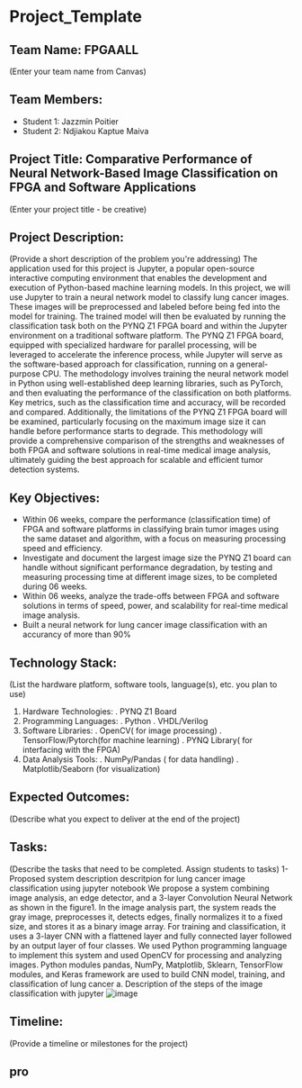 # Project_Template

## Team Name: FPGAALL
(Enter your team name from Canvas)

## Team Members:
- Student 1: Jazzmin Poitier
- Student 2: Ndjiakou Kaptue Maiva

## Project Title: Comparative Performance of Neural Network-Based Image Classification on FPGA and Software Applications
(Enter your project title - be creative)

## Project Description:
(Provide a short description of the problem you're addressing)
The application used for this project is Jupyter, a popular open-source interactive computing environment that enables the development and execution of Python-based machine learning models. In this project, we will use Jupyter to train a neural network model to classify lung cancer images. These images will be preprocessed and labeled before being fed into the model for training. The trained model will then be evaluated by running the classification task both on the PYNQ Z1 FPGA board and within the Jupyter environment on a traditional software platform. The PYNQ Z1 FPGA board, equipped with specialized hardware for parallel processing, will be leveraged to accelerate the inference process, while Jupyter will serve as the software-based approach for classification, running on a general-purpose CPU. The methodology involves training the neural network model in Python using well-established deep learning libraries, such as PyTorch, and then evaluating the performance of the classification on both platforms. Key metrics, such as the classification time and accuracy, will be recorded and compared. Additionally, the limitations of the PYNQ Z1 FPGA board will be examined, particularly focusing on the maximum image size it can handle before performance starts to degrade. This methodology will provide a comprehensive comparison of the strengths and weaknesses of both FPGA and software
solutions in real-time medical image analysis, ultimately guiding the best approach for scalable and efficient tumor detection systems.

## Key Objectives:
-  Within 06 weeks, compare the performance (classification time) of FPGA and software platforms in classifying brain tumor images using the same dataset and algorithm, with a focus on measuring processing speed and efficiency.
- Investigate and document the largest image size the PYNQ Z1 board can handle without significant performance degradation, by testing and measuring processing time at different image sizes, to be completed during 06 weeks.
- Within 06 weeks, analyze the trade-offs between FPGA and software solutions in terms of speed, power, and scalability for real-time medical image analysis.
- Built a neural network for lung cancer image classification with an accurancy of more than 90%


## Technology Stack:
(List the hardware platform, software tools, language(s), etc. you plan to use)
1. Hardware Technologies:
   . PYNQ Z1 Board
2. Programming Languages:
   . Python
   . VHDL/Verilog
3. Software Libraries:
   . OpenCV( for image processing)
   . TensorFlow/Pytorch(for machine learning)
   . PYNQ Library( for interfacing with the FPGA)
4. Data Analysis Tools:
   . NumPy/Pandas ( for data handling)
   . Matplotlib/Seaborn (for visualization)
## Expected Outcomes:
(Describe what you expect to deliver at the end of the project)

## Tasks:
(Describe the tasks that need to be completed. Assign students to tasks)
1- Proposed system description descritpion for lung cancer image classification using jupyter notebook 
We propose a system combining image analysis, an edge detector, and a 3-layer Convolution Neural Network as shown in the figure1. In the image analysis part, the system reads 
the gray image, preprocesses it, detects edges, finally  normalizes it to a fixed size, and stores it as a binary image 
array. For training and classification, it uses a 3-layer CNN  with a flattened layer and fully connected layer followed by an output layer of four classes. We used Python programming language to implement this system and used OpenCV for processing and analyzing images. Python modules pandas, NumPy, Matplotlib, Sklearn, TensorFlow modules, and Keras framework are used to build CNN model, training, and classification of lung cancer
a. Description of the steps of the image classification with jupyter
![image](https://github.com/user-attachments/assets/e1e4eea4-475e-44b2-8652-9d62e869a543)


## Timeline:
(Provide a timeline or milestones for the project)

## pro
